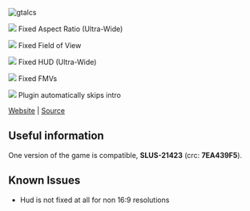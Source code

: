 ![gtalcs](http://thirteenag.github.io/screens/gtalcs/main2.jpg)

![](https://habrastorage.org/webt/ow/yy/mg/owyymgpibfqzfbwyf_iqoiqrede.png) Fixed Aspect Ratio (Ultra-Wide)

![](https://habrastorage.org/webt/ow/yy/mg/owyymgpibfqzfbwyf_iqoiqrede.png) Fixed Field of View

![](https://habrastorage.org/webt/31/qm/gv/31qmgv6q0kj8zie1itat5ygfsuq.png) Fixed HUD (Ultra-Wide)

![](https://habrastorage.org/webt/31/qm/gv/31qmgv6q0kj8zie1itat5ygfsuq.png) Fixed FMVs

![](https://habrastorage.org/webt/d_/eg/ym/d_egymd6w_tem2erocab-e9ikna.png) Plugin automatically skips intro

[Website](http://thirteenag.github.io/wfp#gtalcs) | [Source](https://github.com/ThirteenAG/WidescreenFixesPack/blob/master/source/GTALCS.PCSX2F.WidescreenFix/main.c)

## Useful information

One version of the game is compatible, **SLUS-21423** (crc: **7EA439F5**).

## Known Issues

- Hud is not fixed at all for non 16:9 resolutions